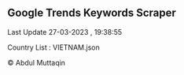 

## Google Trends Keywords Scraper 
 
Last Update 27-03-2023 , 19:38:55

Country List :
VIETNAM.json



© Abdul Muttaqin 
